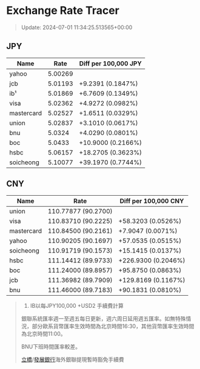 # Exchange Rate Tracer

> Update: 2024-07-01 11:34:25.513565+00:00

## JPY

| Name       |    Rate | Diff per 100,000 JPY   |
|------------|---------|------------------------|
| yahoo      | 5.00269 |                        |
| jcb        | 5.01193 | +9.2391 (0.1847%)      |
| ib¹        | 5.01869 | +6.7609 (0.1349%)      |
| visa       | 5.02362 | +4.9272 (0.0982%)      |
| mastercard | 5.02527 | +1.6511 (0.0329%)      |
| union      | 5.02837 | +3.1010 (0.0617%)      |
| bnu        | 5.0324  | +4.0290 (0.0801%)      |
| boc        | 5.0433  | +10.9000 (0.2166%)     |
| hsbc       | 5.06157 | +18.2705 (0.3623%)     |
| soicheong  | 5.10077 | +39.1970 (0.7744%)     |

## CNY

| Name       | Rate                | Diff per 100,000 CNY   |
|------------|---------------------|------------------------|
| union      | 110.77877	(90.2700) |                        |
| visa       | 110.83710	(90.2225) | +58.3203 (0.0526%)     |
| mastercard | 110.84500	(90.2161) | +7.9047 (0.0071%)      |
| yahoo      | 110.90205	(90.1697) | +57.0535 (0.0515%)     |
| soicheong  | 110.91719	(90.1573) | +15.1415 (0.0137%)     |
| hsbc       | 111.14412	(89.9733) | +226.9300 (0.2046%)    |
| boc        | 111.24000	(89.8957) | +95.8750 (0.0863%)     |
| jcb        | 111.36982	(89.7909) | +129.8169 (0.1167%)    |
| bnu        | 111.46000	(89.7183) | +90.1831 (0.0810%)     |


> 1. IB以每JPY100,000 +USD2 手續費計算
>
> 銀聯系統匯率週一至週五每日更新，週六周日延用週五匯率。如無特殊情況，部分歐系貨幣匯率生效時間為北京時間16:30，其他貨幣匯率生效時間為北京時間11:00。
>
> BNU下班時間匯率較差。
>
> [立橋](https://www.wlbank.com.mo/uploads/ueditor/file/20181211/1544536513900230.pdf)/[發展銀行](https://www.mdb.com.mo/Service_Charges_20230728.pdf)海外銀聯提現暫時豁免手續費

